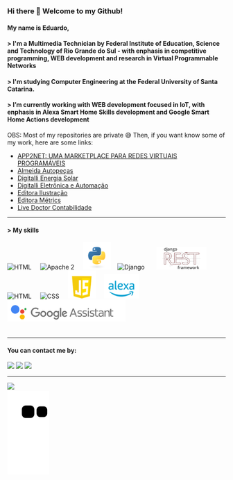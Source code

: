 ### Hi there 👋 Welcome to my Github!
#### My name is Eduardo, 

#### > I'm a Multimedia Technician by Federal Institute of Education, Science and Technology of Rio Grande do Sul -  with enphasis in competitive programming, WEB development and research in Virtual Programmable Networks

#### > I'm studying Computer Engineering at the Federal University of Santa Catarina. 

#### > I’m currently working with WEB development focused in IoT, with enphasis in Alexa Smart Home Skills development and Google Smart Home Actions development

OBS: Most of my repositories are private :sweat_smile: Then, if you want know some of my work, here are some links:
<ul>
  <li><a target="blank" href="https://eventos.ifrs.edu.br/index.php/Salao_IFRS/5salao/paper/view/10094r">APP2NET: UMA MARKETPLACE PARA REDES VIRTUAIS PROGRAMÁVEIS</a></li>
  <li><a target="blank" href="https://ajalmeida.com.br">Almeida Autopeças</a></li>
  <li><a target="blank" href="https://digitalli.com.br">Digitalli Energia Solar</a></li>
  <li><a target="blank" href="https://digitalli-iot.com.br">Digitalli Eletrônica e Automação</a></li>
  <li><a target="blank" href="https://editorailustracao.com.br">Editora Ilustração</a></li>
  <li><a target="blank" href="https://editorametrics.com.br">Editora Métrics</a></li>
  <li><a target="blank" href="https://livedoctorcontabilidade.com.br">Live Doctor Contabilidade</a></li>
</ul>
<hr>
<h4> > My skills</h4>
<div>
  <img src="https://git-scm.com/images/logos/downloads/Git-Logo-1788C.png" height="51,5" alt="HTML" style="margin-top:12,5px">&nbsp;&nbsp;&nbsp;&nbsp;
  <img src="https://upload.wikimedia.org/wikipedia/commons/thumb/1/10/Apache_HTTP_server_logo_%282019-present%29.svg/480px-Apache_HTTP_server_logo_%282019-present%29.svg.png?20210416075503g" height="51,5" alt="Apache 2" style="margin-top:12,5px;">&nbsp;&nbsp;&nbsp;&nbsp;
  <img src="https://github.com/Getdit/Getdit/blob/output/python.png" height="64" alt="Python 3">&nbsp;&nbsp;&nbsp;
  <img src="https://static.djangoproject.com/img/logos/django-logo-negative.svg" height="51,5" alt="Django" style="margin-top:12,5px;">&nbsp;&nbsp;&nbsp;&nbsp;&nbsp;&nbsp;
  <img src="https://github.com/Getdit/Getdit/blob/output/rest.png" height="51,5" alt="Django Rest Framework" style="margin-top:12,5px;">&nbsp;&nbsp;&nbsp;&nbsp;
  <img src="https://www.w3.org/html/logo/downloads/HTML5_Logo_512.png" height="64" alt="HTML">&nbsp;&nbsp;&nbsp;&nbsp;
  <img src="https://logodownload.org/wp-content/uploads/2017/04/css-3-logo-6.png" height="64" alt="CSS">&nbsp;&nbsp;&nbsp;&nbsp;
  <img src="https://github.com/Getdit/Getdit/blob/output/js.png" height="64" alt="JavaScript">&nbsp;&nbsp;&nbsp;&nbsp;
  <img src="https://github.com/Getdit/Getdit/blob/output/alexa.png" width="80" alt="Alexa" >&nbsp;&nbsp;&nbsp;&nbsp;
  <img src="https://github.com/Getdit/Getdit/blob/output/google.png" height="50" alt="Google Assistant" style="margin-bottom:20px">
</div>
<hr>
<h4>You can contact me by:</h4>
<div> 
  <a href="https://instagram.com/che_gcr" target="_blank"><img src="https://img.shields.io/badge/-Instagram-%23E4405F?style=for-the-badge&logo=instagram&logoColor=white" target="_blank"></a>
  <a href = "mailto:duducpribeiro@gmail.com"><img src="https://img.shields.io/badge/-Gmail-%23333?style=for-the-badge&logo=gmail&logoColor=white" target="_blank"></a>
  <a href="https://www.linkedin.com/in/eduardo-chedid" target="_blank"><img src="https://img.shields.io/badge/-LinkedIn-%230077B5?style=for-the-badge&logo=linkedin&logoColor=white" target="_blank"></a> 
</div>
<hr>

<div>
  <a href="https://github.com/Getdit">
  <img height="180em" src="https://github-readme-stats.vercel.app/api?username=Getdit&show_icons=true&theme=dark&include_all_commits=true&count_private=true"/>
  </a>
</div>
 <div>
  <a href="https://github.com/Getdit">
  <img src="https://github.com/Getdit/Getdit/blob/output/github-contribution-grid-snake.svg"/>
  </a>
</div>


